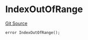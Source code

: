 # IndexOutOfRange
[Git Source](https://github.com/lidofinance/community-staking-module/blob/8ce9441dce1001c93d75d065f051013ad5908976/src/lib/GIndex.sol)


```solidity
error IndexOutOfRange();
```

